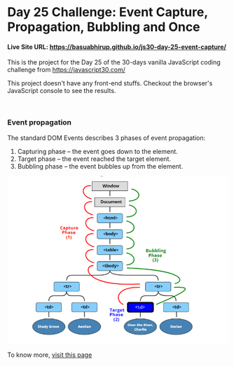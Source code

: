 # Day 25 Challenge: Event Capture, Propagation, Bubbling and Once

#### Live Site URL: https://basuabhirup.github.io/js30-day-25-event-capture/

This is the project for the Day 25 of the 30-days vanilla JavaScript coding challenge from https://javascript30.com/


This project doesn't have any front-end stuffs. Checkout the browser's JavaScript console to see the results.

<br>

### Event propagation
The standard DOM Events describes 3 phases of event propagation:
<ol>
  <li>Capturing phase – the event goes down to the element.</li>
  <li>Target phase – the event reached the target element.</li>
  <li>Bubbling phase – the event bubbles up from the element.</li>
</ol>   


![DOM Event Propagation](./event-propagation.png)

To know more, [visit this page](https://javascript.info/bubbling-and-capturing)
